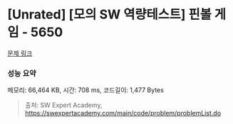 # [Unrated] [모의 SW 역량테스트] 핀볼 게임 - 5650 

[문제 링크](https://swexpertacademy.com/main/code/problem/problemDetail.do?contestProbId=AWXRF8s6ezEDFAUo) 

### 성능 요약

메모리: 66,464 KB, 시간: 708 ms, 코드길이: 1,477 Bytes



> 출처: SW Expert Academy, https://swexpertacademy.com/main/code/problem/problemList.do